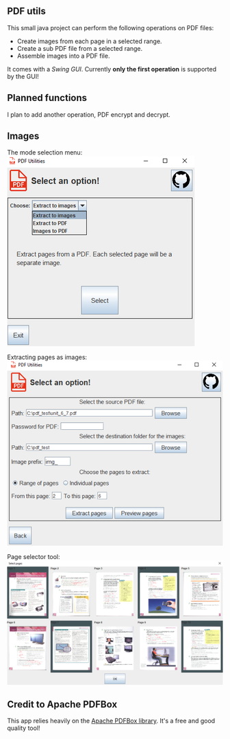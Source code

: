 ## PDF utils

This small java project can perform the following operations on PDF files:

- Create images from each page in a selected range.
- Create a sub PDF file from a selected range.
- Assemble images into a PDF file.

It comes with a *Swing GUI*. Currently **only the first operation** is supported by the GUI!

## Planned functions

I plan to add another operation, PDF encrypt and decrypt.

## Images

The mode selection menu:
![Mode Selection](/demo_images/mode_selection.png)

Extracting pages as images:
![Extract Pages](/demo_images/extract_images.png)

Page selector tool:
![Selector tool](/demo_images/selector_tool.png)

## Credit to Apache PDFBox

This app relies heavily on the [Apache PDFBox library](https://pdfbox.apache.org/). 
It's a free and good quality tool!